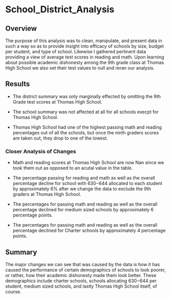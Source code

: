 # School_District_Analysis

## Overview

The purpose of this analysis was to clean, manipulate, and present data in such a way so as to provide insight into efficacy of schools by size, budget per student, and type of school. Likewise I gathered pertinent data providing a view of average test scores in reading and math. Upon learning about possible academic dishonesty among the 9th grade class at Thomas High School we also set their test values to null and reran our analysis.

## Results

* The district summary was only marginally effected by omitting the 9th Grade test scores at Thomas High School.

* The school summary was not affected at all for all schools execpt for Thomas High School. 

* Thomas High School had one of the highest passing math and reading percentages out of all the schools, but once the ninth graders scores are taken out, they drop to one of the lowest. 

### Closer Analysis of Changes
* Math and reading scores at Thomas High School are now Nan since we took them out as opposed to an acutal value in the table.

* The percentage passing for reading and math as well as the overall percentage decline for school with $630-$644 allocated to each student by approximately 6% after we change the data to exclude the 9th graders at Thomas High School.

* The percentages for passing math and reading as well as the overall percentage declined for medium sized schools by approximately 6 percentage points.

* The percentages for passing math and reading as well as the overall percentage declined for Charter schools by approximately 4 percentage points.

## Summary

The major changes we can see that was caused by the data is how it has caused the performance of certain demographics of schools to look poorer, or rather, how their academic dishonesty made them look better. These demographics include charter schools, schools allocating $630-$644 per student, medium sized schools, and lastly Thomas High School itself, of course.
 
